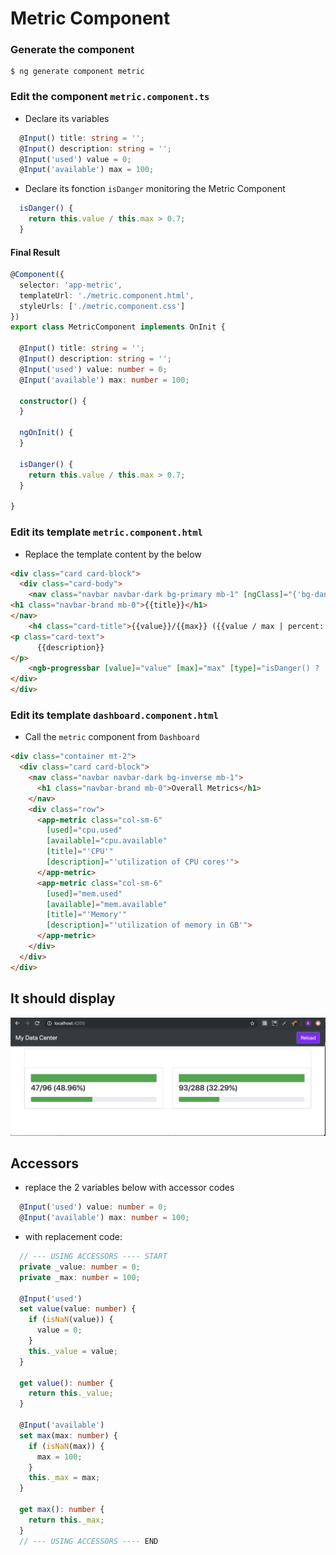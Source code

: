 # Metric Component

### Generate the component

```
$ ng generate component metric
```

### Edit the component `metric.component.ts`

* Declare its variables

```typescript
  @Input() title: string = '';
  @Input() description: string = '';
  @Input('used') value = 0;
  @Input('available') max = 100;
```

* Declare its fonction `isDanger` monitoring the Metric Component

```typescript
  isDanger() {
    return this.value / this.max > 0.7;
  }
```

#### Final Result

```typescript
@Component({
  selector: 'app-metric',
  templateUrl: './metric.component.html',
  styleUrls: ['./metric.component.css']
})
export class MetricComponent implements OnInit {

  @Input() title: string = '';
  @Input() description: string = '';
  @Input('used') value: number = 0;
  @Input('available') max: number = 100;

  constructor() {
  }

  ngOnInit() {
  }

  isDanger() {
    return this.value / this.max > 0.7;
  }

}

```

### Edit its template `metric.component.html`

* Replace the template content by the below

```html
<div class="card card-block">
  <div class="card-body">
    <nav class="navbar navbar-dark bg-primary mb-1" [ngClass]="{'bg-danger': isDanger(), 'bg-success': !isDanger()}">     
<h1 class="navbar-brand mb-0">{{title}}</h1>     
</nav>
    <h4 class="card-title">{{value}}/{{max}} ({{value / max | percent:'1.0-2'}})</h4>     
<p class="card-text">
      {{description}}     
</p>
    <ngb-progressbar [value]="value" [max]="max" [type]="isDanger() ? 'danger' : 'success'"></ngb-progressbar>     
</div>
</div>
```

### Edit its template `dashboard.component.html`

* Call the `metric` component from `Dashboard`

```html
<div class="container mt-2">
  <div class="card card-block">
    <nav class="navbar navbar-dark bg-inverse mb-1">
      <h1 class="navbar-brand mb-0">Overall Metrics</h1>
    </nav>
    <div class="row">
      <app-metric class="col-sm-6"     
        [used]="cpu.used"     
        [available]="cpu.available"     
        [title]="'CPU'"     
        [description]="'utilization of CPU cores'">     
      </app-metric>     
      <app-metric class="col-sm-6"     
        [used]="mem.used"     
        [available]="mem.available"     
        [title]="'Memory'"     
        [description]="'utilization of memory in GB'">     
      </app-metric>     
    </div>
  </div>
</div>
```

## It should display

![image](../images/metric.png)


## Accessors

* replace the 2 variables below with accessor codes

```typescript
  @Input('used') value: number = 0;
  @Input('available') max: number = 100;
```

* with replacement code:

```typescript
  // --- USING ACCESSORS ---- START
  private _value: number = 0;
  private _max: number = 100;

  @Input('used')
  set value(value: number) {
    if (isNaN(value)) {
      value = 0;
    }
    this._value = value;
  }

  get value(): number {
    return this._value;
  }

  @Input('available')
  set max(max: number) {
    if (isNaN(max)) {
      max = 100;
    }
    this._max = max;
  }

  get max(): number {
    return this._max;
  }
  // --- USING ACCESSORS ---- END
```
